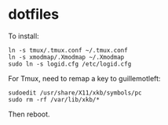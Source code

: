 # dotfiles

To install:

```
ln -s tmux/.tmux.conf ~/.tmux.conf
ln -s xmodmap/.Xmodmap ~/.Xmodmap
sudo ln -s logid.cfg /etc/logid.cfg
```

For Tmux, need to remap a key to guillemotleft:
```
sudoedit /usr/share/X11/xkb/symbols/pc
sudo rm -rf /var/lib/xkb/*
```
Then reboot.

